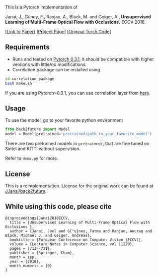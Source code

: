 This is a Pytorch implementation of

Janai, J., Güney, F., Ranjan, A., Black, M. and Geiger, A., **Unsupervised Learning of Multi-Frame Optical Flow with Occlusions.** ECCV 2018.

[[Link to Paper](http://www.cvlibs.net/publications/Janai2018ECCV.pdf)] [[Project Page](https://avg.is.tuebingen.mpg.de/research_projects/back2future)] [[Original Torch Code](https://github.com/jjanai/back2future)]

## Requirements
- Runs and tested on [Pytorch 0.3.1](https://pytorch.org/get-started/previous-versions/), it should be compatible with higher versions with little/no modifications.
- Correlation package can be installed using
```bash
cd correlation_package
bash make.sh
```
If you are using Pytorch>0.3.1, you can use correlation layer from [here](https://github.com/ClementPinard/Pytorch-Correlation-extension).
## Usage
To use the model, go to your favorite python environment
```python
from back2future import Model
model = Model(pretrained='pretrained/path_to_your_favorite_model')
```
There are two pretrained models in `pretrained/`, that are fine tuned on Sintel and KITTI without supervision.

Refer to `demo.py` for more.

## License
This is a reimplementation. License for the original work can be found at [JJanai/back2future](https://github.com/JJanai/back2future/blob/master/LICENSE).

## While using this code, please cite
```
@inproceedings{Janai2018ECCV,
  title = {Unsupervised Learning of Multi-Frame Optical Flow with Occlusions },
  author = {Janai, Joel and G{"u}ney, Fatma and Ranjan, Anurag and Black, Michael J. and Geiger, Andreas},
  booktitle = {European Conference on Computer Vision (ECCV)},
  volume = {Lecture Notes in Computer Science, vol 11220},
  pages = {713--731},
  publisher = {Springer, Cham},
  month = sep,
  year = {2018},
  month_numeric = {9}
}
```
